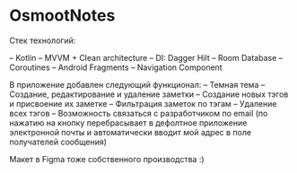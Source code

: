 # OsmootNotes

Стек технологий:

– Kotlin
– MVVM + Clean architecture
– DI: Dagger Hilt
– Room Database
– Coroutines
– Android Fragments
– Navigation Component

В приложение добавлен следующий функционал:
– Темная тема
– Создание, редактирование и удаление заметки
– Создание новых тэгов и присвоение их заметке
– Фильтрация заметок по тэгам
– Удаление всех тэгов
– Возможность связаться с разработчиком по email (по нажатию на кнопку перебрасывает в дефолтное приложение электронной почты и автоматически вводит мой адрес в поле получателей сообщения)

Макет в Figma тоже собственного производства :)

